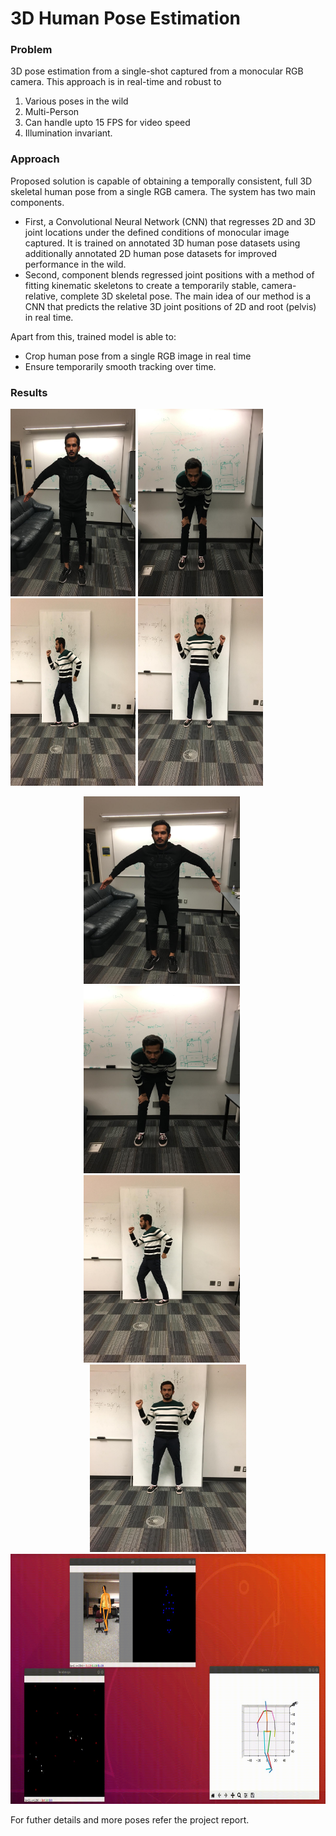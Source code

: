 # 3D Human Pose Estimation

### Problem 
3D pose estimation from a single-shot captured from a monocular RGB camera. 
This approach is in real-time and robust to 
1. Various poses in the wild 
2. Multi-Person 
3. Can handle upto 15 FPS for video speed 
4. Illumination invariant. 

### Approach
Proposed solution is capable of obtaining a temporally consistent, full 3D skeletal human pose from a single RGB camera. The system has two main components.

+ First, a Convolutional Neural Network (CNN) that regresses 2D and 3D joint locations under the defined conditions of monocular image captured. It is trained on annotated 3D human pose datasets using additionally annotated 2D human pose datasets for improved performance in the wild.
+ Second, component blends regressed joint positions with a method of fitting kinematic skeletons to create a temporarily stable, camera-relative, complete 3D skeletal pose. The main idea of our method is a CNN that predicts the relative 3D joint positions of 2D and root (pelvis) in real time. 

Apart from this, trained model is able to: 
+ Crop human pose from a single RGB image in real time
+ Ensure temporarily smooth tracking over time. 

### Results
<p float="left">
  <img src="Project/Results/shivam4.jpg" width="200" height="300"/>
  <img src="Project/Results/shivam17.jpg" width="200" height="300"/> 
  <img src="Project/Results/shivam40.jpg" width="200" height="300" />
  <img src="Project/Results/shivam43.jpg" width="200" height="300" />
 
</p>

<center>
<img src="Project/Results/shivam4.jpg"  width="250" height="300"/>&nbsp; &nbsp; &nbsp;<img src="Project/Results/shivam17.jpg"  width="250" height="300"/>&nbsp; &nbsp; &nbsp;<img src="Project/Results/shivam40.jpg"  width="250" height="300"/>&nbsp; &nbsp; &nbsp;<img src="Project/Results/shivam43.jpg"  width="250" height="300"/>
</center>
<center><img src="Project/Results/video.gif"  width="600" height="400"/>
</center>

For futher details and more poses refer the project report.